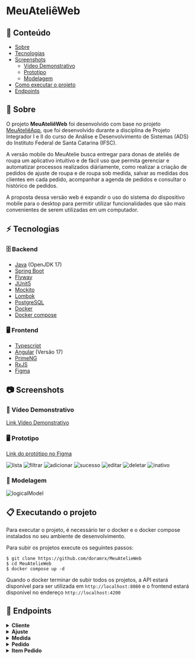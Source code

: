# MeuAteliêWeb

## :pushpin: Conteúdo

* [Sobre](#Sobre)
* [Tecnologias](#Tecnologias)
* [Screenshots](#Screenshots)
    * [Vídeo Demonstrativo](#Video)
    * [Prototipo](#Prototipo)
    * [Modelagem](#Modelagem)
* [Como executar o projeto](#Executando)
* [Endpoints](#Endpoints)

<a name="Sobre"></a>
## :dress: Sobre
O projeto **MeuAteliêWeb** foi desenvolvido com base no projeto [MeuAteliêApp](https://github.com/doramrx/MeuAtelieApp), que foi desenvolvido durante a disciplina de Projeto Integrador I e II do curso de Análise e Desenvolvimento de Sistemas (ADS) do Instituto Federal de Santa Catarina (IFSC).

A versão mobile do MeuAtelie busca entregar para donas de ateliês de roupa um aplicativo intuitivo e de fácil uso que permita gerenciar e automatizar processos realizados diáriamente, como realizar a criação de pedidos de ajuste de roupa e de roupa sob medida, salvar as medidas dos clientes em cada pedido, acompanhar a agenda de pedidos e consultar o histórico de pedidos.

A proposta dessa versão web é expandir o uso do sistema do dispositivo mobile para o desktop para permitir utilizar funcionalidades que são mais convenientes de serem utilizadas em um computador.

<a name="Tecnologias"></a>
## :zap: Tecnologias
### 🗄️ Backend 
* [Java](https://www.java.com/pt-BR/) (OpenJDK 17)
* [Spring Boot](https://spring.io/projects/spring-boot/)
* [Flyway](https://flywaydb.org/)
* [JUnit5](https://junit.org/junit5/)
* [Mockito](https://site.mockito.org/)
* [Lombok](https://projectlombok.org/)
* [PostgreSQL](https://www.postgresql.org/)
* [Docker](https://www.docker.com/)
* [Docker compose](https://docs.docker.com/compose/)

### 🖥️ Frontend
* [Typescript](https://www.typescriptlang.org/)
* [Angular](https://angular.io/) (Versão 17)
* [PrimeNG](https://primeng.org/)
* [RxJS](https://rxjs.dev/)
* [Figma](https://www.figma.com/)

<a name="Screenshots"></a>
## :camera: Screenshots

<a name="Video"></a>
### :movie_camera: Vídeo Demonstrativo

[Link Vídeo Demonstrativo](https://www.loom.com/share/13e3f316d5ba453583e0f6007dfa33bf?sid=071c543c-d3ee-4e59-8d9c-a38a7262c1cd)

<a name="Prototipo"></a>
### :desktop_computer: Prototipo

[Link do protótipo no Figma](https://www.figma.com/file/l0Q6gyK6yuIDq9pN06W836/MeuAtelieWeb?type=design&node-id=0%3A1&mode=design&t=P0ffH15TKVIp86d4-1)

![lista](https://github.com/doramrx/MeuAtelieWeb/assets/87739902/67439126-e1e1-463b-af41-39e7bbb94bf6)
![filtrar](https://github.com/doramrx/MeuAtelieWeb/assets/87739902/e6ef9ae6-13ae-41c4-a13f-65fdf87c023e)
![adicionar](https://github.com/doramrx/MeuAtelieWeb/assets/87739902/08f8a73c-abbb-40d8-9947-1f19df3a9619)
![sucesso](https://github.com/doramrx/MeuAtelieWeb/assets/87739902/2ce3f6e3-99c1-4b4c-a7b9-0804ed99077d)
![editar](https://github.com/doramrx/MeuAtelieWeb/assets/87739902/cbf849ff-8d59-45a2-afa9-6a9b53281446)
![deletar](https://github.com/doramrx/MeuAtelieWeb/assets/87739902/c3a27626-19eb-4f91-8fe4-74a42b6fc6aa)
![inativo](https://github.com/doramrx/MeuAtelieWeb/assets/87739902/5ad6b8dd-338a-4b75-875e-fb8889def621)

<a name="Modelagem"></a>
### :game_die: Modelagem

![logicalModel](https://github.com/doramrx/MeuAtelieWeb/assets/87739902/a4857a97-16bb-4382-bdf2-891a320cbe01)

<a name="Executando"></a>
## 📋 Executando o projeto
Para executar o projeto, é necessário ter o docker e o docker compose instalados no seu ambiente de desenvolvimento. 

Para subir os projetos execute os seguintes passos:
```shell
$ git clone https://github.com/doramrx/MeuAtelieWeb
$ cd MeuAtelieWeb
$ docker compose up -d
```

Quando o docker terminar de subir todos os projetos, a API estará disponível para ser utilizada em `http://localhost:8080` e o frontend estará disponível no endereço `http://localhost:4200`

<a name="Endpoints"></a>
## :paperclip: Endpoints
<details>
  <summary>
    <strong>Cliente</strong>
  </summary>

#### Retorna todos os clientes

```http
  GET http://localhost:8080/customers
```

##### Parametros da rota
| Parâmetro   | Tipo       | Descrição                           |
| :---------- | :--------- | :---------------------------------- |
| `name` | `string` | *Opcional*. Nome do cliente |
| `email` | `string` | *Opcional*. Email do cliente |
| `phone` | `string` | *Opcional*. Telefone do cliente |
| `isActive` | `boolean` | *Opcional*. Valor boleano que indica se o cliente está ativo ou não |

##### Exemplo de resposta:
```json
  {
    "totalPages": 1,
    "totalElements": 2,
    "content": [
        {
            "id": "3d34c216-0e60-4a7e-89e6-f0fe8050d883",
            "name": "Maria",
            "email": "maria.aparecida@gmail.com",
            "phone": "47911111111",
            "isActive": true
        },
        {
            "id": "3d34c216-0e60-4a7e-89e6-f0fe8050d883",
            "name": "Roberta da Silva",
            "email": "roberta.silva@gmail.com",
            "phone": "47911111111",
            "isActive": false
        }
    ]
}
```

#### Retorna um cliente

```http
  GET http://localhost:8080/customers/{id}
```

| Parâmetro   | Tipo       | Descrição                           |
| :---------- | :--------- | :---------------------------------- |
| `id` | `string` | **Obrigatório**. Identificação do cliente |

##### Exemplo de requisição:
```http
  GET http://localhost:8080/customers/3d34c216-0e60-4a7e-89e6-f0fe8050d883
```

##### Exemplo de resposta:
```json
{
    "id": "3d34c216-0e60-4a7e-89e6-f0fe8050d883",
    "name": "Maria",
    "email": "maria.aparecida@gmail.com",
    "phone": "47911111111",
    "isActive": true
}
```

#### Cria um cliente

```http
  POST http://localhost:8080/customers
```

##### Corpo da requisição:
| Chave   | Tipo       | Descrição                           |
| :---------- | :--------- | :---------------------------------- |
| `name` | `string` | **Obrigatório**. Nome do cliente |
| `email` | `string` | **Obrigatório**. Email do cliente |
| `phone` | `string` | **Opcional**. Telefone do cliente |

##### Exemplo de criação de um cliente:
```json
{
    "name": "Maria",
    "phone": "47911111111",
    "email": "maria.aparecida@gmail.com"
}
```

##### Exemplo de resposta:
```json
{
    "id": "3d34c216-0e60-4a7e-89e6-f0fe8050d883",
    "name": "Maria",
    "email": "maria.aparecida@gmail.com",
    "phone": "47911111111",
    "isActive": true
}
```

#### Atualiza os dados de um cliente

```http
  PUT http://localhost:8080/customers/{id} 
```

| Parâmetro   | Tipo       | Descrição                           |
| :---------- | :--------- | :---------------------------------- |
| `id` | `string` | **Obrigatório**. Identificação do cliente |

##### Exemplo de requisição:
```http
  PUT http://localhost:8080/customers/3d34c216-0e60-4a7e-89e6-f0fe8050d883
```

##### Corpo da requisição:
| Chave   | Tipo       | Descrição                           |
| :---------- | :--------- | :---------------------------------- |
| `name` | `string` | *Opcional*. Nome do cliente |
| `phone` | `string` | *Opcional*. Telefone do cliente |

##### Exemplo de requisição:
```json
{
    "name": "Maria Aparecida de Andrade",
    "phone": "47922222222"
}
```

##### Exemplo de resposta:
```json
{
    "id": "3d34c216-0e60-4a7e-89e6-f0fe8050d883",
    "name": "Maria Aparecida de Andrade",
    "email": "maria.aparecida@gmail.com",
    "phone": "47922222222",
    "isActive": true
}
```

#### Inativa um cliente

```http
  DELETE http://localhost:8080/customers/{id}
```

| Parâmetro   | Tipo       | Descrição                           |
| :---------- | :--------- | :---------------------------------- |
| `id` | `string` | **Obrigatório**. Identificação do cliente |

##### Exemplo de requisição:
```http
  DELETE http://localhost:8080/customers/3d34c216-0e60-4a7e-89e6-f0fe8050d883
```

</details>

<details>
  <summary>
    <strong>Ajuste</strong>
  </summary>

#### Retorna todos os ajustes

```http
  GET http://localhost:8080/adjusts
```

##### Parametros da rota
| Parâmetro   | Tipo       | Descrição                           |
| :---------- | :--------- | :---------------------------------- |
| `name` | `string` | *Opcional*. Nome do ajuste |
| `isActive` | `boolean` | *Opcional*. Valor boleano que indica se o ajuste está ativo ou não |

##### Exemplo de resposta:
```json
  {
    "totalPages": 1,
    "totalElements": 2,
    "content": [
        {
            "id": "3d34c216-0e60-4a7e-89e6-f0fe8050d883",
            "name": "Bainha",
            "cost": 20.0,
            "isActive": true
        },
        {
            "id": "3d34c216-0e60-4a7e-89e6-f0fe8050d883",
            "name": "Ajuste de manga",
            "cost": 30.0,
            "isActive": false
        }
    ]
}
```

#### Retorna um ajuste

```http
  GET http://localhost:8080/adjusts/{id}
```

| Parâmetro   | Tipo       | Descrição                           |
| :---------- | :--------- | :---------------------------------- |
| `id` | `string` | **Obrigatório**. Identificação do ajuste |

##### Exemplo de requisição:
```http
  GET http://localhost:8080/customers/3d34c216-0e60-4a7e-89e6-f0fe8050d883
```

##### Exemplo de resposta:
```json
{
    "id": "3d34c216-0e60-4a7e-89e6-f0fe8050d883",
    "name": "Bainha",
    "cost": 20.0,
    "isActive": true
}
```

#### Cria um ajuste

```http
  POST http://localhost:8080/adjusts
```

##### Corpo da requisição:
| Chave   | Tipo       | Descrição                           |
| :---------- | :--------- | :---------------------------------- |
| `name` | `string` | **Obrigatório**. Nome do ajuste |
| `cost` | `string` | **Obrigatório**. Custo do ajuste |

##### Exemplo de criação de um ajuste:
```json
{
    "name": "Ajuste de cintura",
    "cost": 20.0
}
```

##### Exemplo de resposta:
```json
{
    "id": "3d34c216-0e60-4a7e-89e6-f0fe8050d883",
    "name": "Ajuste de cintura",
    "cost": 20.0,
    "isActive": true
}
```

#### Atualiza os dados de um ajuste

```http
  PUT http://localhost:8080/adjusts/{id} 
```

| Parâmetro   | Tipo       | Descrição                           |
| :---------- | :--------- | :---------------------------------- |
| `id` | `string` | **Obrigatório**. Identificação do ajuste |

##### Exemplo de requisição:
```http
  PUT http://localhost:8080/adjusts/3d34c216-0e60-4a7e-89e6-f0fe8050d883
```

##### Corpo da requisição:
| Chave   | Tipo       | Descrição                           |
| :---------- | :--------- | :---------------------------------- |
| `name` | `string` | *Opcional*. Nome do ajuste |
| `cost` | `string` | *Opcional*. Custo do ajuste |

##### Exemplo de requisição:
```json
{
    "name": "Ajuste de comprimento",
    "cost": 25.0
}
```

##### Exemplo de resposta:
```json
{
    "id": "3d34c216-0e60-4a7e-89e6-f0fe8050d883",
    "name": "Ajuste de comprimento",
    "cost": 25.0
    "isActive": true
}
```

#### Inativa um ajuste

```http
  DELETE http://localhost:8080/adjusts/{id}
```

| Parâmetro   | Tipo       | Descrição                           |
| :---------- | :--------- | :---------------------------------- |
| `id` | `string` | **Obrigatório**. Identificação do ajuste |

##### Exemplo de requisição:
```http
  DELETE http://localhost:8080/adjusts/3d34c216-0e60-4a7e-89e6-f0fe8050d883
```

</details>

<details>
  <summary>
    <strong>Medida</strong>
  </summary>

#### Retorna todos as medidas

```http
  GET http://localhost:8080/measures
```

##### Parametros da rota
| Parâmetro   | Tipo       | Descrição                           |
| :---------- | :--------- | :---------------------------------- |
| `name` | `string` | *Opcional*. Nome da medida |
| `isActive` | `boolean` | *Opcional*. Valor boleano que indica se a medida está ativa ou não |

##### Exemplo de resposta:
```json
  {
    "totalPages": 1,
    "totalElements": 2,
    "content": [
        {
            "id": "3d34c216-0e60-4a7e-89e6-f0fe8050d883",
            "name": "Quadril",
            "isActive": true
        },
        {
            "id": "3d34c216-0e60-4a7e-89e6-f0fe8050d883",
            "name": "Cintura",
            "isActive": false
        }
    ]
}
```

#### Retorna uma medida

```http
  GET http://localhost:8080/measures/{id}
```

| Parâmetro   | Tipo       | Descrição                           |
| :---------- | :--------- | :---------------------------------- |
| `id` | `string` | **Obrigatório**. Identificação da medida |

##### Exemplo de requisição:
```http
  GET http://localhost:8080/measures/3d34c216-0e60-4a7e-89e6-f0fe8050d883
```

##### Exemplo de resposta:
```json
{
    "id": "3d34c216-0e60-4a7e-89e6-f0fe8050d883",
    "name": "Quadril",
    "isActive": true
}
```

#### Cria uma medida

```http
  POST http://localhost:8080/measures
```

##### Corpo da requisição:
| Chave   | Tipo       | Descrição                           |
| :---------- | :--------- | :---------------------------------- |
| `name` | `string` | **Obrigatório**. Nome da medida |

##### Exemplo de criação de uma medida:
```json
{
    "name": "Cintura"
}
```

##### Exemplo de resposta:
```json
{
    "id": "3d34c216-0e60-4a7e-89e6-f0fe8050d883",
    "name": "Cintura",
    "isActive": true
}
```

#### Atualiza os dados de uma medida

```http
  PUT http://localhost:8080/measures/{id} 
```

| Parâmetro   | Tipo       | Descrição                           |
| :---------- | :--------- | :---------------------------------- |
| `id` | `string` | **Obrigatório**. Identificação da medida |

##### Exemplo de requisição:
```http
  PUT http://localhost:8080/measures/3d34c216-0e60-4a7e-89e6-f0fe8050d883
```

##### Corpo da requisição:
| Chave   | Tipo       | Descrição                           |
| :---------- | :--------- | :---------------------------------- |
| `name` | `string` | *Opcional*. Nome da medida |

##### Exemplo de requisição:
```json
{
    "name": "Punho"
}
```

##### Exemplo de resposta:
```json
{
    "id": "3d34c216-0e60-4a7e-89e6-f0fe8050d883",
    "name": "Punho",
    "isActive": true
}
```

#### Inativa uma medida

```http
  DELETE http://localhost:8080/measures/{id}
```

| Parâmetro   | Tipo       | Descrição                           |
| :---------- | :--------- | :---------------------------------- |
| `id` | `string` | **Obrigatório**. Identificação da medida |

##### Exemplo de requisição:
```http
  DELETE http://localhost:8080/measures/3d34c216-0e60-4a7e-89e6-f0fe8050d883
```

</details>

<details>
  <summary>
    <strong>Pedido</strong>
  </summary>

#### Retorna todos os pedidos

```http
  GET http://localhost:8080/orders
```

##### Parametros da rota
| Parâmetro   | Tipo       | Descrição                           |
| :---------- | :--------- | :---------------------------------- |
| `orderNumber` | `string` | *Opcional*. Número do pedido |
| `createdAt` | `string` | *Opcional*. Data de criação do pedido |
| `finishedAt` | `string` | *Opcional*. Data de finalização do pedido |
| `customerName` | `string` | *Opcional*. Nome do cliente vinculado ao pedido |
| `customerEmail` | `string` | *Opcional*. Email do cliente vinculado ao pedido |
| `isActive` | `boolean` | *Opcional*. Valor boleano que indica se o pedido está ativo ou não |

##### Exemplo de resposta:
```json
  {
    "totalPages": 1,
    "totalElements": 2,
    "content": [
        {
            "id": "7d1739a5-7963-4977-8f8b-446798bc344f",
            "orderNumber": 1,
            "cost": null,
            "createdAt": "2024-01-10T10:00:00",
            "updatedAt": null,
            "finishedAt": "2024-01-25T17:30:00",
            "customer": {
                "name": "John Doe",
                "email": "john@example.com"
            },
            "isActive": true
        },
        {
            "id": "2d2bb2e0-2d66-4e69-a1f2-4d68d0a8b37a",
            "orderNumber": 2,
            "cost": null,
            "createdAt": "2024-01-10T10:00:00",
            "updatedAt": null,
            "finishedAt": null,
            "customer": {
                "name": "Alice Smith",
                "email": "alice@example.com"
            },
            "isActive": false
        }
    ]
}
```

#### Retorna um pedido

```http
  GET http://localhost:8080/orders/{id}
```

| Parâmetro   | Tipo       | Descrição                           |
| :---------- | :--------- | :---------------------------------- |
| `id` | `string` | **Obrigatório**. Identificação do pedido |

##### Exemplo de requisição:
```http
  GET http://localhost:8080/orders/3d34c216-0e60-4a7e-89e6-f0fe8050d883
```

##### Exemplo de resposta:
```json
{
    "id": "3d34c216-0e60-4a7e-89e6-f0fe8050d883",
    "orderNumber": 10,
    "createdAt": "2024-01-10T10:00:00",
    "updatedAt": null,
    "finishedAt": null,
    "customer": {
        "id": "55f490d7-02db-4e01-ae11-e8c28007f25a",
        "name": "Emma Wilson",
        "email": "emma@example.com",
        "phone": "88899900011",
        "isActive": true
    },
    "orderItems": [
        {
            "id": "f8763fb9-96a2-496c-9382-6b24bf3bf10b",
            "type": "TAILORED",
            "title": "Vestido longo",
            "description": "Feito sob medida para baile",
            "cost": 400.0,
            "createdAt": "2024-01-10T10:00:00",
            "dueDate": "2024-01-20T10:00:00",
            "deliveredAt": "2024-01-15T10:00:00",
            "isActive": true,
            "customerMeasures": [
                {
                    "id": "32408dfc-37a4-4e67-9a15-4f8360e68e88",
                    "measure": {
                        "id": "06f5a18c-6982-4bb0-bbf8-5f646d00bbbf",
                        "name": "Largura da gola",
                        "isActive": true
                    },
                    "measurementValue": 12.5,
                    "isActive": true
                },
                {
                    "id": "2ec9a63d-0633-4d16-9de3-c3e1cc14cc10",
                    "measure": {
                        "id": "23a1102d-2023-4efa-898e-0d45f69ad5fa",
                        "name": "Busto",
                        "isActive": true
                    },
                    "measurementValue": 86.0,
                    "isActive": true
                }
            ]
        }
    ],
    "isActive": true
}
```

#### Cria um pedido

```http
  POST http://localhost:8080/orders
```

##### Corpo da requisição:
| Chave   | Tipo       | Descrição                           |
| :---------- | :--------- | :---------------------------------- |
| `customerId` | `string` | **Obrigatório**. Identificação do cliente |
| `items` | `array` | **Obrigatório**. Lista de itens do pedido |

##### Exemplo de criação de um pedido:
```json
{
    "customerId": "c8b5f144-545f-4c19-bf4b-9f2a8015f90b",
    "items": [
        {
            "type": "ADJUST",
            "title": "Blusa Teste",
            "description": "Blusa Teste",
            "dueDate": "2024-03-27T16:30:00",
            "cost": null,
            "adjusts": [
                {
                    "adjustmentId": "bd7e9753-9111-4391-9e91-67ff988060cc"
                }
            ]
        },
        {
            "type": "TAILORED",
            "title": "Vestido Teste",
            "description": "Vestido Teste",
            "dueDate": "2024-03-27T16:30:00",
            "cost": 350.0,
            "measures": [
                {
                    "measurementId": "b76e7857-5f43-4ab8-a966-a94ab4876613",
                    "measurementValue": 67
                },
                {
                    "measurementId": "2f4035e8-bf5a-4795-b6c5-301d1a4aa92b",
                    "measurementValue": 40
                },
                {
                    "measurementId": "23a1102d-2023-4efa-898e-0d45f69ad5fa",
                    "measurementValue": 75
                }
            ]
        }
    ]
}
```

##### Exemplo de resposta:
```json
{
    "id": "c8907625-d06f-4d81-8b5e-66e33f443fb1",
    "orderNumber": 29,
    "createdAt": "2024-03-27T16:30:00",
    "updatedAt": null,
    "finishedAt": null,
    "customer": {
        "id": "ebb3ec44-cb1f-4a43-a362-ffde86663d09",
        "name": "Bob Johnson",
        "email": "bob@example.com",
        "phone": "55566677788",
        "isActive": true
    },
    "orderItems": [
        {
            "id": "d3d00277-fed2-4237-9266-f77e2b392411",
            "type": "TAILORED",
            "title": "Vestido Teste",
            "description": "Vestido Teste",
            "cost": 350.0,
            "createdAt": "2024-03-27T16:30:00",
            "dueDate": "2024-04-27T16:30:00",
            "deliveredAt": null,
            "isActive": true,
            "customerMeasures": [
                {
                    "id": "8f2309f6-97f9-412f-9424-3096b2b031a0",
                    "measure": {
                        "id": "23a1102d-2023-4efa-898e-0d45f69ad5fa",
                        "name": "Busto",
                        "isActive": true
                    },
                    "measurementValue": 75.0,
                    "isActive": true
                },
                {
                    "id": "a736571b-ccdd-46ef-bc07-59ccca8e124d",
                    "measure": {
                        "id": "2f4035e8-bf5a-4795-b6c5-301d1a4aa92b",
                        "name": "Comprimento da perna",
                        "isActive": true
                    },
                    "measurementValue": 40.0,
                    "isActive": true
                },
                {
                    "id": "6505dab3-2452-456f-868a-c6c7f67444ea",
                    "measure": {
                        "id": "b76e7857-5f43-4ab8-a966-a94ab4876613",
                        "name": "Comprimento da manga",
                        "isActive": true
                    },
                    "measurementValue": 67.0,
                    "isActive": true
                }
            ]
        },
        {
            "id": "e2f17352-d1fe-43ba-9761-22612127ea86",
            "type": "ADJUST",
            "title": "Blusa Teste",
            "description": "Blusa Teste",
            "cost": 15.75,
            "createdAt": "2024-03-27T16:30:00",
            "dueDate": "2024-04-27T16:30:00",
            "deliveredAt": null,
            "isActive": true,
            "customerAdjusts": [
                {
                    "id": "df1be59d-119c-45a8-88fa-16b830bf037f",
                    "adjust": {
                        "id": "bd7e9753-9111-4391-9e91-67ff988060cc",
                        "name": "Ajuste de punho",
                        "cost": 15.75,
                        "isActive": true
                    },
                    "adjustmentCost": 15.75,
                    "isActive": true
                }
            ]
        }
    ],
    "isActive": true
}
```

#### Atualiza os dados de um pedido

```http
  PUT http://localhost:8080/orders/{id} 
```

| Parâmetro   | Tipo       | Descrição                           |
| :---------- | :--------- | :---------------------------------- |
| `id` | `string` | **Obrigatório**. Identificação do pedido |

##### Exemplo de requisição:
```http
  PUT http://localhost:8080/orders/3d34c216-0e60-4a7e-89e6-f0fe8050d883
```

##### Corpo da requisição:
| Chave   | Tipo       | Descrição                           |
| :---------- | :--------- | :---------------------------------- |
| `customerId` | `string` | *Obrigatório*. Identificação do cliente |

##### Exemplo de requisição:
```json
{
    "customerId": "55f490d7-02db-4e01-ae11-e8c28007f25a"
}
```

##### Exemplo de resposta:
```json
{
    "id": "c8907625-d06f-4d81-8b5e-66e33f443fb1",
    "orderNumber": 29,
    "createdAt": "2024-03-27T16:30:00",
    "updatedAt": null,
    "finishedAt": null,
    "customer": {
        "id": "55f490d7-02db-4e01-ae11-e8c28007f25a",
        "name": "Bob Johnson",
        "email": "bob@example.com",
        "phone": "55566677788",
        "isActive": true
    },
    "orderItems": [
        {
            "id": "d3d00277-fed2-4237-9266-f77e2b392411",
            "type": "TAILORED",
            "title": "Vestido Teste",
            "description": "Vestido Teste",
            "cost": 350.0,
            "createdAt": "2024-03-27T16:30:00",
            "dueDate": "2024-04-27T16:30:00",
            "deliveredAt": null,
            "isActive": true,
            "customerMeasures": [
                {
                    "id": "8f2309f6-97f9-412f-9424-3096b2b031a0",
                    "measure": {
                        "id": "23a1102d-2023-4efa-898e-0d45f69ad5fa",
                        "name": "Busto",
                        "isActive": true
                    },
                    "measurementValue": 75.0,
                    "isActive": true
                },
                {
                    "id": "a736571b-ccdd-46ef-bc07-59ccca8e124d",
                    "measure": {
                        "id": "2f4035e8-bf5a-4795-b6c5-301d1a4aa92b",
                        "name": "Comprimento da perna",
                        "isActive": true
                    },
                    "measurementValue": 40.0,
                    "isActive": true
                },
                {
                    "id": "6505dab3-2452-456f-868a-c6c7f67444ea",
                    "measure": {
                        "id": "b76e7857-5f43-4ab8-a966-a94ab4876613",
                        "name": "Comprimento da manga",
                        "isActive": true
                    },
                    "measurementValue": 67.0,
                    "isActive": true
                }
            ]
        },
        {
            "id": "e2f17352-d1fe-43ba-9761-22612127ea86",
            "type": "ADJUST",
            "title": "Blusa Teste",
            "description": "Blusa Teste",
            "cost": 15.75,
            "createdAt": "2024-03-27T16:30:00",
            "dueDate": "2024-04-27T16:30:00",
            "deliveredAt": null,
            "isActive": true,
            "customerAdjusts": [
                {
                    "id": "df1be59d-119c-45a8-88fa-16b830bf037f",
                    "adjust": {
                        "id": "bd7e9753-9111-4391-9e91-67ff988060cc",
                        "name": "Ajuste de punho",
                        "cost": 15.75,
                        "isActive": true
                    },
                    "adjustmentCost": 15.75,
                    "isActive": true
                }
            ]
        }
    ],
    "isActive": true
}
```

#### Inativa um pedido

```http
  DELETE http://localhost:8080/orders/{id}
```

| Parâmetro   | Tipo       | Descrição                           |
| :---------- | :--------- | :---------------------------------- |
| `id` | `string` | **Obrigatório**. Identificação do pedido |

##### Exemplo de requisição:
```http
  DELETE http://localhost:8080/orders/3d34c216-0e60-4a7e-89e6-f0fe8050d883
```

</details>

<details>
  <summary>
    <strong>Item Pedido</strong>
  </summary>

#### Cria um item de pedido de roupa sob medida

```http
  POST http://localhost:8080/orders/{id}/items/
```

| Parâmetro   | Tipo       | Descrição                           |
| :---------- | :--------- | :---------------------------------- |
| `id` | `string` | **Obrigatório**. Identificação do pedido |

##### Exemplo de requisição:
```http
  POST http://localhost:8080/orders/8b2515e8-ce99-4f51-b0fb-34662f0d20c8/items/
```

##### Corpo da requisição:
| Chave   | Tipo       | Descrição                           |
| :---------- | :--------- | :---------------------------------- |
| `type` | `string` | **Obrigatório**. Tipo do item |
| `title` | `string` | **Obrigatório**. Título do item |
| `description` | `string` | **Opcional**. Descrição do item |
| `dueDate` | `string` | **Obrigatório**. Vencimento do item |
| `cost` | `double` | **Obrigatório**. Custo do item |
| `measures` | `array` | **Opcional**. Medidas do cliente |

##### Exemplo de criação de um item de pedido de roupa sob medida:
```json
{
    "type": "TAILORED",
    "title": "Vestido",
    "description": "Vestido Vermelho",
    "dueDate": "2024-01-27T16:30:00",
    "cost": 300,
    "measures": [
        {
            "measurementId": "b76e7857-5f43-4ab8-a966-a94ab4876613",
            "measurementValue": 67
        },
        {
            "measurementId": "23a1102d-2023-4efa-898e-0d45f69ad5fa",
            "measurementValue": 75
        }
    ]
}
```

##### Exemplo de resposta:
```json
{
    "id": "17692c22-8e3b-47f4-aa0e-5b0f3f875b17",
    "orderNumber": 10,
    "createdAt": "2024-01-27T16:30:00",
    "updatedAt": "2024-01-27T16:30:00",
    "finishedAt": null,
    "customer": {
        "id": "55f490d7-02db-4e01-ae11-e8c28007f25a",
        "name": "Emma Wilson",
        "email": "emma@example.com",
        "phone": "88899900011",
        "isActive": true
    },
    "orderItems": [
        {
            "id": "d9ae3a8f-c481-4b6c-adb0-d2e569a87ff0",
            "type": "TAILORED",
            "title": "Vestido",
            "description": "Vestido Vermelho",
            "cost": 300.0,
            "createdAt": "2024-01-27T16:30:00",
            "dueDate": "2024-01-27T16:30:00",
            "deliveredAt": null,
            "isActive": true,
            "customerMeasures": [
                {
                    "id": "97dfd62b-3014-4c77-b322-a6c59f8cb5ed",
                    "measure": {
                        "id": "b76e7857-5f43-4ab8-a966-a94ab4876613",
                        "name": "Comprimento da manga",
                        "isActive": true
                    },
                    "measurementValue": 67.0,
                    "isActive": true
                },
                {
                    "id": "b4d88c69-ceb0-4b0b-ac88-171d502ed66b",
                    "measure": {
                        "id": "23a1102d-2023-4efa-898e-0d45f69ad5fa",
                        "name": "Busto",
                        "isActive": true
                    },
                    "measurementValue": 75.0,
                    "isActive": true
                }
            ]
        }
    ],
    "isActive": true
}
```

#### Cria um item de pedido de ajuste de roupa

```http
  POST http://localhost:8080/orders/{id}/items/
```

| Parâmetro   | Tipo       | Descrição                           |
| :---------- | :--------- | :---------------------------------- |
| `id` | `string` | **Obrigatório**. Identificação do pedido |

##### Exemplo de requisição:
```http
  POST http://localhost:8080/orders/8b2515e8-ce99-4f51-b0fb-34662f0d20c8/items/
```

##### Corpo da requisição:
| Chave   | Tipo       | Descrição                           |
| :---------- | :--------- | :---------------------------------- |
| `type` | `string` | **Obrigatório**. Tipo do item |
| `title` | `string` | **Obrigatório**. Título do item |
| `description` | `string` | **Opcional**. Descrição do item |
| `dueDate` | `string` | **Obrigatório**. Vencimento do item |
| `adjusts` | `array` | **Opcional**. Ajustes do cliente |

##### Exemplo de criação de um item de pedido de ajuste de roupa:
```json
{
    "type": "ADJUST",
    "title": "Blusa",
    "description": "Blusa rasgada",
    "dueDate": "2024-01-27T16:30:00",
    "adjusts": [
        {
            "adjustmentId": "bd7e9753-9111-4391-9e91-67ff988060cc"
        },
        {
            "adjustmentId": "2f4035e8-bf5a-4795-b6c5-301d1a4aa92b"
        }
    ]
}
```

##### Exemplo de resposta:
```json
{
    "id": "17692c22-8e3b-47f4-aa0e-5b0f3f875b17",
    "orderNumber": 10,
    "createdAt": "2024-01-27T16:30:00",
    "updatedAt": "2024-01-27T16:30:00",
    "finishedAt": null,
    "customer": {
        "id": "55f490d7-02db-4e01-ae11-e8c28007f25a",
        "name": "Emma Wilson",
        "email": "emma@example.com",
        "phone": "88899900011",
        "isActive": true
    },
    "orderItems": [
        {
            "id": "d9ae3a8f-c481-4b6c-adb0-d2e569a87ff0",
            "type": "ADJUST",
            "title": "Blusa",
            "description": "Blusa rasgada",
            "cost": 300.0,
            "createdAt": "2024-01-27T16:30:00",
            "dueDate": "2024-01-27T16:30:00",
            "deliveredAt": null,
            "isActive": true,
            "customerAdjusts": [
                {
                    "id": "d0d3f2fe-8940-3345-a60e-ce68fe9fb497",
                    "adjust": {
                        "id": "bd7e9753-9111-4391-9e91-67ff988060cc",
                        "name": "Ajuste de barra",
                        "cost": 35.25,
                        "isActive": true
                    },
                    "adjustmentCost": 35.25,
                    "isActive": true
                },
                                {
                    "id": "d0d3f2fe-8940-3345-a60e-ce68fe9fb497",
                    "adjust": {
                        "id": "2f4035e8-bf5a-4795-b6c5-301d1a4aa92b",
                        "name": "Ajuste de barra",
                        "cost": 35.25,
                        "isActive": true
                    },
                    "adjustmentCost": 35.25,
                    "isActive": true
                }
            ]
        }
    ],
    "isActive": true
}
```

#### Atualiza os dados de um item de pedido

```http
  PUT http://localhost:8080/orders/{orderId}/items/{id}
```

| Parâmetro   | Tipo       | Descrição                           |
| :---------- | :--------- | :---------------------------------- |
| `orderId` | `string` | **Obrigatório**. Identificação do pedido |
| `id` | `string` | **Obrigatório**. Identificação do item |

##### Exemplo de requisição:
```http
  PUT http://localhost:8080/orders/8b2515e8-ce99-4f51-b0fb-34662f0d20c8/items/cf1c07a2-7685-4870-9878-8afe625e7b47
```

##### Corpo da requisição:
| Chave   | Tipo       | Descrição                           |
| :---------- | :--------- | :---------------------------------- |
| `title` | `string` | *Opcional*. Titulo do item |
| `description` | `string` | *Opcional*. Descrição do item |
| `dueDate` | `string` | *Opcional*. Vencimento do item |
| `cost` | `double` | *Opcional*. Custo do item. Se o item for do tipo 'Ajuste de Roupa' este campo não pode ser editado, pois é calculado automaticamente |

##### Exemplo de requisição:
```json
{
    "title": "Vestido Atualizado",
    "description": "",
    "dueDate": "2024-01-30T16:30:00",
    "cost": 353.0
}
```

##### Exemplo de resposta:
```json
{
    "id": "34e6b5c7-6f5a-4e95-a5de-cd4ed3a45623",
    "orderNumber": 10,
    "createdAt": "2024-01-30T16:30:00",
    "updatedAt": "2024-01-30T16:30:00",
    "finishedAt": null,
    "customer": {
        "id": "55f490d7-02db-4e01-ae11-e8c28007f25a",
        "name": "Emma Wilson",
        "email": "emma@example.com",
        "phone": "88899900011",
        "isActive": true
    },
    "orderItems": [
        {
            "id": "d9ae3a8f-c481-4b6c-adb0-d2e569a87ff0",
            "type": "TAILORED",
            "title": "Vestido Atualizado",
            "description": "",
            "cost": 353.0,
            "createdAt": "2024-01-30T16:30:00",
            "dueDate": "2024-01-30T16:30:00",
            "deliveredAt": null,
            "isActive": true,
            "customerMeasures": [
                {
                    "id": "97dfd62b-3014-4c77-b322-a6c59f8cb5ed",
                    "measure": {
                        "id": "b76e7857-5f43-4ab8-a966-a94ab4876613",
                        "name": "Comprimento da manga",
                        "isActive": true
                    },
                    "measurementValue": 67.0,
                    "isActive": true
                },
                {
                    "id": "b4d88c69-ceb0-4b0b-ac88-171d502ed66b",
                    "measure": {
                        "id": "23a1102d-2023-4efa-898e-0d45f69ad5fa",
                        "name": "Busto",
                        "isActive": true
                    },
                    "measurementValue": 75.0,
                    "isActive": true
                }
            ]
        },
        {
            "id": "f8763fb9-96a2-496c-9382-6b24bf3bf10b",
            "type": "TAILORED",
            "title": "Vestido longo",
            "description": "Feito sob medida para baile",
            "cost": 400.0,
            "createdAt": "2024-01-30T16:30:00",
            "dueDate": "2024-01-30T16:30:00",
            "deliveredAt": "2024-01-30T16:30:00",
            "isActive": true,
            "customerMeasures": [
                {
                    "id": "32408dfc-37a4-4e67-9a15-4f8360e68e88",
                    "measure": {
                        "id": "06f5a18c-6982-4bb0-bbf8-5f646d00bbbf",
                        "name": "Largura da gola",
                        "isActive": true
                    },
                    "measurementValue": 12.5,
                    "isActive": true
                },
                {
                    "id": "2ec9a63d-0633-4d16-9de3-c3e1cc14cc10",
                    "measure": {
                        "id": "23a1102d-2023-4efa-898e-0d45f69ad5fa",
                        "name": "Busto",
                        "isActive": true
                    },
                    "measurementValue": 86.0,
                    "isActive": true
                }
            ]
        }
    ],
    "isActive": true
}
```

#### Inativa um item de pedido

```http
  DELETE http://localhost:8080/orders/{orderId}/items/{id}
```

| Parâmetro   | Tipo       | Descrição                           |
| :---------- | :--------- | :---------------------------------- |
| `orderId` | `string` | **Obrigatório**. Identificação do pedido |
| `id` | `string` | **Obrigatório**. Identificação do item |

##### Exemplo de requisição:
```http
  DELETE http://localhost:8080/orders/a34aa124-4375-41a5-b417-fb884d485af2/items/f94bdbfb-2e47-4fb4-8854-d60d25c10a33
```

##### Exemplo de resposta:
```json
{
    "id": "f94bdbfb-2e47-4fb4-8854-d60d25c10a33",
    "type": "TAILORED",
    "title": "Vestido Teste",
    "description": "Vestido Teste",
    "cost": 350.0,
    "createdAt": "2024-03-27T16:30:00",
    "dueDate": "2024-04-27T16:30:00",
    "deliveredAt": null,
    "isActive": false,
    "customerMeasures": null
}
```

#### Entrega um item de pedido

```http
  PATCH http://localhost:8080/orders/{prderId}/items/{id}/deliver
```

| Parâmetro   | Tipo       | Descrição                           |
| :---------- | :--------- | :---------------------------------- |
| `orderId` | `string` | **Obrigatório**. Identificação do pedido |
| `id` | `string` | **Obrigatório**. Identificação do item |

##### Exemplo de requisição:
```http
  DELETE http://localhost:8080/orders/a34aa124-4375-41a5-b417-fb884d485af2/items/f94bdbfb-2e47-4fb4-8854-d60d25c10a33/deliver
```

</details>
